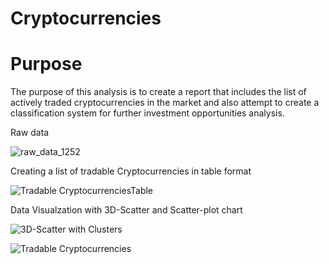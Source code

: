 # Cryptocurrencies

# Purpose
The purpose of this analysis is to create a report that includes the list of actively traded cryptocurrencies in the market and also attempt to create a classification system for further investment opportunities analysis.

Raw data


![raw_data_1252](https://user-images.githubusercontent.com/102333060/182036153-e532b609-bf02-46bc-8fac-5ae22387d218.png)


Creating a list of tradable Cryptocurrencies in table format



![Tradable CryptocurrenciesTable](https://user-images.githubusercontent.com/102333060/182036203-ca1253a2-ac86-4ca0-aa78-54d9fba9f20b.png)




Data Visualzation with 3D-Scatter and Scatter-plot chart

![3D-Scatter with Clusters](https://user-images.githubusercontent.com/102333060/182036246-bf84e2ff-ce8f-4f3f-a7bb-7059c3547fd1.png)


![Tradable Cryptocurrencies](https://user-images.githubusercontent.com/102333060/182036255-7917e4d7-52db-4463-9996-bfb257614ce7.png)

